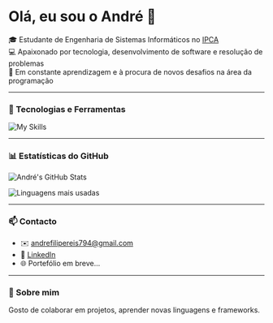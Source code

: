 # Olá, eu sou o André 👋

🎓 Estudante de Engenharia de Sistemas Informáticos no [IPCA](https://ipca.pt)  
💻 Apaixonado por tecnologia, desenvolvimento de software e resolução de problemas  
🚀 Em constante aprendizagem e à procura de novos desafios na área da programação

---

### 🧰 Tecnologias e Ferramentas

![My Skills](https://skillicons.dev/icons?i=python,ts,js,html,css,react,nodejs,postgresql,git,github,linux)

---

### 📊 Estatísticas do GitHub

![André's GitHub Stats](https://github-readme-stats.vercel.app/api?username=Andrezz1&show_icons=true&theme=github_dark&hide_title=true)

![Linguagens mais usadas](https://github-readme-stats.vercel.app/api/top-langs/?username=Andrezz1&layout=compact&theme=github_dark)

---

### 📫 Contacto

- ✉️ andrefilipereis794@gmail.com  
- 💼 [LinkedIn](https://www.linkedin.com/in/andre-reis727/)  
- 🌐 Portefólio em breve...

---

### 📌 Sobre mim

Gosto de colaborar em projetos, aprender novas linguagens e frameworks.


